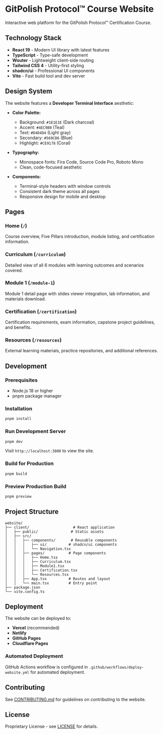 # GitPolish Protocol™ Course Website

Interactive web platform for the GitPolish Protocol™ Certification Course.

## Technology Stack

- **React 19** - Modern UI library with latest features
- **TypeScript** - Type-safe development
- **Wouter** - Lightweight client-side routing
- **Tailwind CSS 4** - Utility-first styling
- **shadcn/ui** - Professional UI components
- **Vite** - Fast build tool and dev server

## Design System

The website features a **Developer Terminal Interface** aesthetic:

- **Color Palette:**
  - Background: `#1E1E1E` (Dark charcoal)
  - Accent: `#4EC9B0` (Teal)
  - Text: `#D4D4D4` (Light gray)
  - Secondary: `#569CD6` (Blue)
  - Highlight: `#CE9178` (Coral)

- **Typography:**
  - Monospace fonts: Fira Code, Source Code Pro, Roboto Mono
  - Clean, code-focused aesthetic

- **Components:**
  - Terminal-style headers with window controls
  - Consistent dark theme across all pages
  - Responsive design for mobile and desktop

## Pages

### Home (`/`)
Course overview, Five Pillars introduction, module listing, and certification information.

### Curriculum (`/curriculum`)
Detailed view of all 6 modules with learning outcomes and scenarios covered.

### Module 1 (`/module-1`)
Module 1 detail page with slides viewer integration, lab information, and materials download.

### Certification (`/certification`)
Certification requirements, exam information, capstone project guidelines, and benefits.

### Resources (`/resources`)
External learning materials, practice repositories, and additional references.

## Development

### Prerequisites

- Node.js 18 or higher
- pnpm package manager

### Installation

```bash
pnpm install
```

### Run Development Server

```bash
pnpm dev
```

Visit `http://localhost:3000` to view the site.

### Build for Production

```bash
pnpm build
```

### Preview Production Build

```bash
pnpm preview
```

## Project Structure

```
website/
├── client/                    # React application
│   ├── public/               # Static assets
│   ├── src/
│   │   ├── components/       # Reusable components
│   │   │   ├── ui/          # shadcn/ui components
│   │   │   └── Navigation.tsx
│   │   ├── pages/           # Page components
│   │   │   ├── Home.tsx
│   │   │   ├── Curriculum.tsx
│   │   │   ├── Module1.tsx
│   │   │   ├── Certification.tsx
│   │   │   └── Resources.tsx
│   │   ├── App.tsx          # Routes and layout
│   │   └── main.tsx         # Entry point
├── package.json
└── vite.config.ts
```

## Deployment

The website can be deployed to:

- **Vercel** (recommended)
- **Netlify**
- **GitHub Pages**
- **Cloudflare Pages**

### Automated Deployment

GitHub Actions workflow is configured in `.github/workflows/deploy-website.yml` for automated deployment.

## Contributing

See [CONTRIBUTING.md](../CONTRIBUTING.md) for guidelines on contributing to the website.

## License

Proprietary License - see [LICENSE](../LICENSE) for details.
